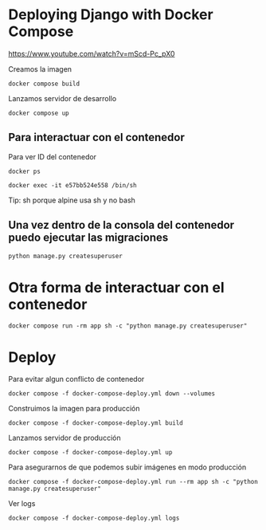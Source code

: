 # Deploying Django with Docker Compose

https://www.youtube.com/watch?v=mScd-Pc_pX0

Creamos la imagen

```shell
docker compose build
```

Lanzamos servidor de desarrollo

```shell
docker compose up
```

## Para interactuar con el contenedor

Para ver ID del contenedor

```shell
docker ps
```

```shell
docker exec -it e57bb524e558 /bin/sh
```
Tip: sh porque alpine usa sh y no bash

## Una vez dentro de la consola del contenedor puedo ejecutar las migraciones

```shell
python manage.py createsuperuser
```

# Otra forma de interactuar con el contenedor

```shell
docker compose run -rm app sh -c "python manage.py createsuperuser"
```

# Deploy

Para evitar algun conflicto de contenedor

```shell
docker compose -f docker-compose-deploy.yml down --volumes
```

Construimos la imagen para producción

```shell
docker compose -f docker-compose-deploy.yml build
```

Lanzamos servidor de producción

```shell
docker compose -f docker-compose-deploy.yml up
```

Para asegurarnos de que podemos subir imágenes en modo producción

```shell
docker compose -f docker-compose-deploy.yml run --rm app sh -c "python manage.py createsuperuser"
```

Ver logs

```shell
docker compose -f docker-compose-deploy.yml logs
```